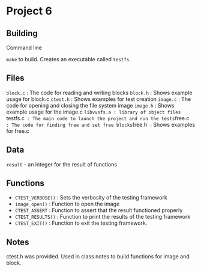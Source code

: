 # Project 6

## Building

Command line

`make` to build. Creates an executable called `testfs`.

## Files

`block.c`   : The code for reading and writing blocks
`block.h`   : Shows example usage for block.c
`ctest.h`   : Shows examples for test creation
`image.c`   : The code for opening and closing the file system image
`image.h`   : Shows example usage for the image.c
`libvvsfs.a : library of object files
`testfs.c`  : The main code to launch the project and run the tests
`free.c`    : The code for finding free and set free blocks
`free.h`    : Shows examples for free.c

## Data
`result` - an integer for the result of functions

## Functions
* `CTEST_VERBOSE()` : Sets the verbosity of the testing framework
* `image_open()`    : Function to open the image
* `CTEST_ASSERT`    : Function to assert that the result functioned properly
* `CTEST_RESULTS()` : Function to print the results of the testing framework
* `CTEST_EXIT()`    : Function to exit the testing framework. 

## Notes
ctest.h was provided. Used in class notes to build functions for image and block. 

